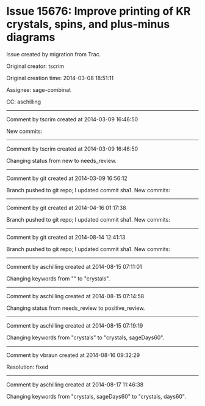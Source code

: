 # Issue 15676: Improve printing of KR crystals, spins, and plus-minus diagrams

Issue created by migration from Trac.

Original creator: tscrim

Original creation time: 2014-03-08 18:51:11

Assignee: sage-combinat

CC:  aschilling




---

Comment by tscrim created at 2014-03-09 16:46:50

New commits:


---

Comment by tscrim created at 2014-03-09 16:46:50

Changing status from new to needs_review.


---

Comment by git created at 2014-03-09 16:56:12

Branch pushed to git repo; I updated commit sha1. New commits:


---

Comment by git created at 2014-04-16 01:17:38

Branch pushed to git repo; I updated commit sha1. New commits:


---

Comment by git created at 2014-08-14 12:41:13

Branch pushed to git repo; I updated commit sha1. New commits:


---

Comment by aschilling created at 2014-08-15 07:11:01

Changing keywords from "" to "crystals".


---

Comment by aschilling created at 2014-08-15 07:14:58

Changing status from needs_review to positive_review.


---

Comment by aschilling created at 2014-08-15 07:19:19

Changing keywords from "crystals" to "crystals, sageDays60".


---

Comment by vbraun created at 2014-08-16 09:32:29

Resolution: fixed


---

Comment by aschilling created at 2014-08-17 11:46:38

Changing keywords from "crystals, sageDays60" to "crystals, days60".
